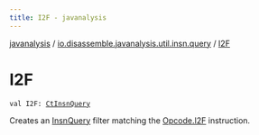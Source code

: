 ```yaml
---
title: I2F - javanalysis
---
```


[javanalysis](../index.html) / [io.disassemble.javanalysis.util.insn.query](index.html) / [I2F](./-i2-f.html)

# I2F

`val I2F: `[`CtInsnQuery`](-ct-insn-query/index.html)

Creates an [InsnQuery](-insn-query/index.html) filter matching the [Opcode.I2F](#) instruction.

